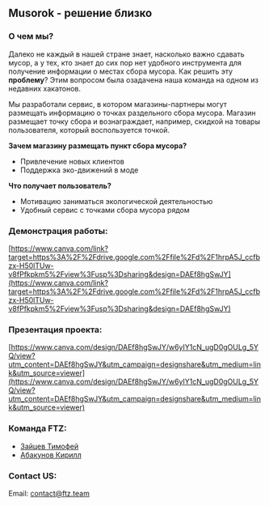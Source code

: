 ## Musorok - решение близко



### О чем мы?

Далеко не каждый в нашей стране знает, насколько важно сдавать мусор, а у тех, кто знает до сих пор нет удобного инструмента для получение информации о местах сбора мусора. Как решить эту **проблему**? Этим вопросом была озадачена наша команда на одном из недавних хакатонов. 

Мы разработали сервис, в котором магазины-партнеры могут размещать информацию о точках раздельного сбора мусора. Магазин размещает точку сбора и вознаграждает, например, скидкой на товары пользователя, который воспользуется точкой.

**Зачем магазину размещать пункт сбора мусора?**
- Привлечение новых клиентов
- Поддержка эко-движений в моде

**Что получает пользователь?**
- Мотивацию заниматься экологической деятельностью
- Удобный сервис с точками сбора мусора рядом


### Демонстрация работы:
[https://www.canva.com/link?target=https%3A%2F%2Fdrive.google.com%2Ffile%2Fd%2F1hrpA5J_ccfbzx-H50lTUw-v8fPfkpkm5%2Fview%3Fusp%3Dsharing&design=DAEf8hgSwJY](https://www.canva.com/link?target=https%3A%2F%2Fdrive.google.com%2Ffile%2Fd%2F1hrpA5J_ccfbzx-H50lTUw-v8fPfkpkm5%2Fview%3Fusp%3Dsharing&design=DAEf8hgSwJY)

### Презентация проекта:
[https://www.canva.com/design/DAEf8hgSwJY/w6yIY1cN_ugD0gOULg_5YQ/view?utm_content=DAEf8hgSwJY&utm_campaign=designshare&utm_medium=link&utm_source=viewer](https://www.canva.com/design/DAEf8hgSwJY/w6yIY1cN_ugD0gOULg_5YQ/view?utm_content=DAEf8hgSwJY&utm_campaign=designshare&utm_medium=link&utm_source=viewer)

### Команда FTZ:
- [Зайцев Тимофей](https://github.com/misterbobot)
- [Абакунов Кирилл](https://github.com/abakunov)

### Contact US:
Email: contact@ftz.team
